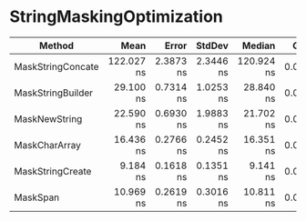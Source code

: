 # StringMaskingOptimization

|            Method |       Mean |     Error |    StdDev |     Median |   Gen0 | Allocated |
|------------------ |-----------:|----------:|----------:|-----------:|-------:|----------:|
| MaskStringConcate | 122.027 ns | 2.3873 ns | 2.3446 ns | 120.924 ns | 0.0892 |     560 B |
| MaskStringBuilder |  29.100 ns | 0.7314 ns | 1.0253 ns |  28.840 ns | 0.0305 |     192 B |
|     MaskNewString |  22.590 ns | 0.6930 ns | 1.9883 ns |  21.702 ns | 0.0217 |     136 B |
|     MaskCharArray |  16.436 ns | 0.2766 ns | 0.2452 ns |  16.351 ns | 0.0179 |     112 B |
|  MaskStringCreate |   9.184 ns | 0.1618 ns | 0.1351 ns |   9.141 ns | 0.0089 |      56 B |
|          MaskSpan |  10.969 ns | 0.2619 ns | 0.3016 ns |  10.811 ns | 0.0089 |      56 B |